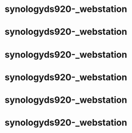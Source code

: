 # synologyds920-_webstation
# synologyds920-_webstation
# synologyds920-_webstation
# synologyds920-_webstation
# synologyds920-_webstation
# synologyds920-_webstation
